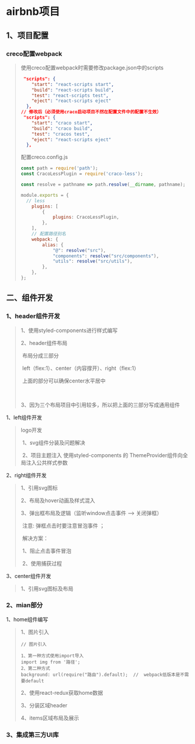 # airbnb项目

## 1、项目配置

### creco配置webpack

> 使用creco配置webpack时需要修改package.json中的scripts
>
> ````json
>  "scripts": {
>     "start": "react-scripts start",
>     "build": "react-scripts build",
>     "test": "react-scripts test",
>     "eject": "react-scripts eject"
>   },
> // 修改后（必须使用craco启动项目不然在配置文件中的配置不生效）
>  "scripts": {
>     "start": "craco start",
>     "build": "craco build",
>     "test": "cracos test",
>     "eject": "react-scripts eject"
>   },
> ````
>
> 配置creco.config.js
>
> ````js
> const path = require('path');
> const CracoLessPlugin = require('craco-less');
> 
> const resolve = pathname => path.resolve(__dirname, pathname);
> 
> module.exports = {
> 	// less
>     plugins: [
>         {
>             plugins: CracoLessPlugin,
>         },
>     ],
>     // 配置路径别名
>     webpack: {
>         alias: {
>             "@": resolve("src"),
>             "components": resolve("src/components"),
>             "utils": resolve("src/utils"),
>         },
>     },
> };
> 
> ````
>
> 

## 二、组件开发

### 1、header组件开发

> 1、使用styled-components进行样式编写
>
> 2、header组件布局
>
> ​	布局分成三部分
>
> ​		left（flex:1）、center（内容撑开）、right（flex:1）
>
> ​		上面的部分可以确保center水平居中
>
> ​	
>
> 3、因为三个布局项目中引用较多，所以把上面的三部分写成通用组件
>
> 

1、left组件开发

> logo开发
>
> ​	1、svg组件分装及问题解决
>
> ​	2、项目主题注入  使用styled-components 的 ThemeProvider组件向全局注入公共样式参数
>
> 

2、right组件开发

> 1、引用svg图标
>
> 2、布局及hover动画及样式混入
>
> 3、弹出框布局及逻辑（监听window点击事件 --> 关闭弹框）
>
> ​	注意: 弹框点击时要注意冒泡事件 ；
>
> ​			解决方案：
>
> ​					1、阻止点击事件冒泡
>
> ​					2、使用捕获过程

3、center组件开发

> 1、引用svg图标及布局

### 2、mian部分

1、home组件编写

> 1、图片引入 
>
> ```
> // 图片引入
> 
> 1、第一种方式使用import导入
> import img from '路径';
> 2、第二种方式
> background: url(require("路由").default);  //  webpack低版本是不需要default
> ```
>
> 2、使用react-redux获取home数据
>
> 3、分装区域header
>
> 4、items区域布局及展示

### 3、集成第三方UI库





















> 